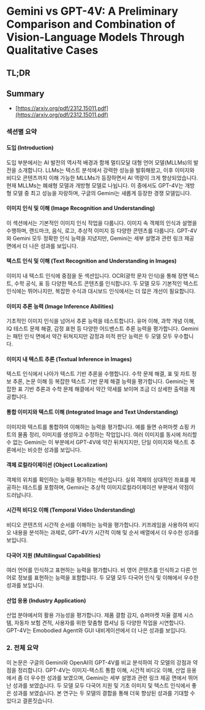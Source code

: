 # Gemini vs GPT-4V: A Preliminary Comparison and Combination of Vision-Language Models Through Qualitative Cases
## TL;DR
## Summary
- [https://arxiv.org/pdf/2312.15011.pdf](https://arxiv.org/pdf/2312.15011.pdf)

### 섹션별 요약

#### 도입 (Introduction)
도입 부분에서는 AI 발전의 역사적 배경과 함께 멀티모달 대형 언어 모델(MLLMs)의 발전을 소개합니다. LLMs는 텍스트 분석에서 강력한 성능을 발휘해왔고, 이후 이미지와 비디오 콘텐츠까지 이해 가능한 MLLMs가 등장하면서 AI 역량이 크게 향상되었습니다. 현재 MLLMs는 폐쇄형 모델과 개방형 모델로 나뉩니다. 이 중에서도 GPT-4V는 개방형 모델 중 최고 성능을 자랑하며, 구글의 Gemini는 새롭게 등장한 경쟁 모델입니다.

#### 이미지 인식 및 이해 (Image Recognition and Understanding)
이 섹션에서는 기본적인 이미지 인식 작업을 다룹니다. 이미지 속 객체의 인식과 설명을 수행하며, 랜드마크, 음식, 로고, 추상적 이미지 등 다양한 콘텐츠를 다룹니다. GPT-4V와 Gemini 모두 정확한 인식 능력을 지녔지만, Gemini는 세부 설명과 관련 링크 제공 면에서 더 나은 성과를 보입니다.

#### 텍스트 인식 및 이해 (Text Recognition and Understanding in Images)
이미지 내 텍스트 인식에 중점을 둔 섹션입니다. OCR(광학 문자 인식)을 통해 장면 텍스트, 수학 공식, 표 등 다양한 텍스트 콘텐츠를 인식합니다. 두 모델 모두 기본적인 텍스트 인식에는 뛰어나지만, 복잡한 수식과 대시보드 인식에서는 더 많은 개선이 필요합니다.

#### 이미지 추론 능력 (Image Inference Abilities)
기초적인 이미지 인식을 넘어서 추론 능력을 테스트합니다. 유머 이해, 과학 개념 이해, IQ 테스트 문제 해결, 감정 표현 등 다양한 어드밴스트 추론 능력을 평가합니다. Gemini는 패턴 인식 면에서 약간 뒤쳐지지만 감정과 미적 판단 능력은 두 모델 모두 우수합니다.

#### 이미지 내 텍스트 추론 (Textual Inference in Images)
텍스트 인식에서 나아가 텍스트 기반 추론을 수행합니다. 수학 문제 해결, 표 및 차트 정보 추론, 논문 이해 등 복잡한 텍스트 기반 문제 해결 능력을 평가합니다. Gemini는 복잡한 표 기반 추론과 수학 문제 해결에서 약간 약세를 보이며 조금 더 상세한 출력을 제공합니다.

#### 통합 이미지와 텍스트 이해 (Integrated Image and Text Understanding)
이미지와 텍스트를 통합하여 이해하는 능력을 평가합니다. 예를 들면 슈퍼마켓 쇼핑 카트의 물품 정리, 이미지를 생성하고 수정하는 작업입니다. 여러 이미지를 동시에 처리할 수 없는 Gemini는 이 부분에서 GPT-4V에 약간 뒤쳐지지만, 단일 이미지와 텍스트 추론에서는 비슷한 성과를 보입니다.

#### 객체 로컬라이제이션 (Object Localization)
객체의 위치를 확인하는 능력을 평가하는 섹션입니다. 실외 객체의 상대적인 좌표를 제공하는 테스트를 포함하며, Gemini는 추상적 이미지로컬라이제이션 부분에서 약점이 드러납니다.

#### 시간적 비디오 이해 (Temporal Video Understanding)
비디오 콘텐츠의 시간적 순서를 이해하는 능력을 평가합니다. 키프레임을 사용하여 비디오 내용을 분석하는 과제로, GPT-4V가 시간적 이해 및 순서 배열에서 더 우수한 성과를 보입니다.

#### 다국어 지원 (Multilingual Capabilities)
여러 언어를 인식하고 표현하는 능력을 평가합니다. 비 영어 콘텐츠를 인식하고 다른 언어로 정보를 표현하는 능력을 포함합니다. 두 모델 모두 다국어 인식 및 이해에서 우수한 성과를 보입니다.

#### 산업 응용 (Industry Application)
산업 분야에서의 활용 가능성을 평가합니다. 제품 결함 감지, 슈퍼마켓 자율 결제 시스템, 자동차 보험 견적, 사용자를 위한 맞춤형 캡셔닝 등 다양한 작업을 시연합니다. GPT-4V는 Emobodied Agent와 GUI 내비게이션에서 더 나은 성과를 보입니다.

### 2. 전체 요약
이 논문은 구글의 Gemini와 OpenAI의 GPT-4V를 비교 분석하여 각 모델의 강점과 약점을 정리합니다. GPT-4V는 이미지-텍스트 통합 이해, 시간적 비디오 이해, 산업 응용에서 좀 더 우수한 성과를 보였으며, Gemini는 세부 설명과 관련 링크 제공 면에서 뛰어난 성과를 보였습니다. 두 모델 모두 다국어 지원 및 기초 이미지 및 텍스트 인식에서 좋은 성과를 보였습니다. 본 연구는 두 모델의 결합을 통해 더욱 향상된 성과를 기대할 수 있다고 결론짓습니다.